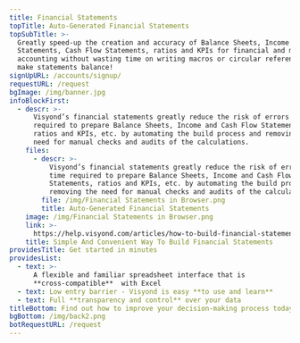 ```yaml
---
title: Financial Statements
topTitle: Auto-Generated Financial Statements
topSubTitle: >-
  Greatly speed-up the creation and accuracy of Balance Sheets, Income
  Statements, Cash Flow Statements, ratios and KPIs for financial and management
  accounting without wasting time on writing macros or circular references to
  make statements balance!
signUpURL: /accounts/signup/
requestURL: /request
bgImage: /img/banner.jpg
infoBlockFirst:
  - descr: >-
      Visyond’s financial statements greatly reduce the risk of errors and time
      required to prepare Balance Sheets, Income and Cash Flow Statements,
      ratios and KPIs, etc. by automating the build process and removing the
      need for manual checks and audits of the calculations.
    files:
      - descr: >-
          Visyond’s financial statements greatly reduce the risk of errors and
          time required to prepare Balance Sheets, Income and Cash Flow
          Statements, ratios and KPIs, etc. by automating the build process and
          removing the need for manual checks and audits of the calculations.
        file: /img/Financial Statements in Browser.png
        title: Auto-Generated Financial Statements
    image: /img/Financial Statements in Browser.png
    link: >-
      https://help.visyond.com/articles/how-to-build-financial-statements-in-visyond/
    title: Simple And Convenient Way To Build Financial Statements
providesTitle: Get started in minutes
providesList:
  - text: >-
      A flexible and familiar spreadsheet interface that is
      **cross-compatible**  with Excel
  - text: Low entry barrier - Visyond is easy **to use and learn**
  - text: Full **transparency and control** over your data
titleBottom: Find out how to improve your decision-making process today
bgBottom: /img/back2.png
botRequestURL: /request
---
```


